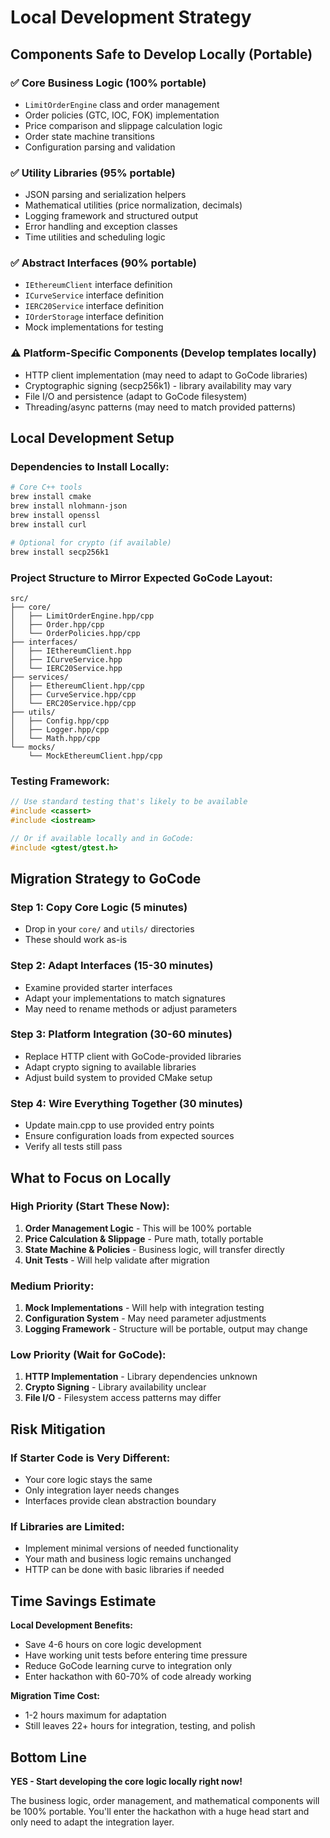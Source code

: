 # Local Development Strategy

## Components Safe to Develop Locally (Portable)

### ✅ **Core Business Logic** (100% portable)
- `LimitOrderEngine` class and order management
- Order policies (GTC, IOC, FOK) implementation  
- Price comparison and slippage calculation logic
- Order state machine transitions
- Configuration parsing and validation

### ✅ **Utility Libraries** (95% portable)
- JSON parsing and serialization helpers
- Mathematical utilities (price normalization, decimals)
- Logging framework and structured output
- Error handling and exception classes
- Time utilities and scheduling logic

### ✅ **Abstract Interfaces** (90% portable)
- `IEthereumClient` interface definition
- `ICurveService` interface definition
- `IERC20Service` interface definition
- `IOrderStorage` interface definition
- Mock implementations for testing

### ⚠️ **Platform-Specific Components** (Develop templates locally)
- HTTP client implementation (may need to adapt to GoCode libraries)
- Cryptographic signing (secp256k1) - library availability may vary
- File I/O and persistence (adapt to GoCode filesystem)
- Threading/async patterns (may need to match provided patterns)

## Local Development Setup

### Dependencies to Install Locally:
```bash
# Core C++ tools
brew install cmake
brew install nlohmann-json
brew install openssl
brew install curl

# Optional for crypto (if available)
brew install secp256k1
```

### Project Structure to Mirror Expected GoCode Layout:
```
src/
├── core/
│   ├── LimitOrderEngine.hpp/cpp
│   ├── Order.hpp/cpp
│   └── OrderPolicies.hpp/cpp
├── interfaces/
│   ├── IEthereumClient.hpp
│   ├── ICurveService.hpp
│   └── IERC20Service.hpp
├── services/
│   ├── EthereumClient.hpp/cpp
│   ├── CurveService.hpp/cpp
│   └── ERC20Service.hpp/cpp
├── utils/
│   ├── Config.hpp/cpp
│   ├── Logger.hpp/cpp
│   └── Math.hpp/cpp
└── mocks/
    └── MockEthereumClient.hpp/cpp
```

### Testing Framework:
```cpp
// Use standard testing that's likely to be available
#include <cassert>
#include <iostream>

// Or if available locally and in GoCode:
#include <gtest/gtest.h>
```

## Migration Strategy to GoCode

### Step 1: Copy Core Logic (5 minutes)
- Drop in your `core/` and `utils/` directories
- These should work as-is

### Step 2: Adapt Interfaces (15-30 minutes)  
- Examine provided starter interfaces
- Adapt your implementations to match signatures
- May need to rename methods or adjust parameters

### Step 3: Platform Integration (30-60 minutes)
- Replace HTTP client with GoCode-provided libraries
- Adapt crypto signing to available libraries
- Adjust build system to provided CMake setup

### Step 4: Wire Everything Together (30 minutes)
- Update main.cpp to use provided entry points
- Ensure configuration loads from expected sources
- Verify all tests still pass

## What to Focus on Locally

### High Priority (Start These Now):
1. **Order Management Logic** - This will be 100% portable
2. **Price Calculation & Slippage** - Pure math, totally portable  
3. **State Machine & Policies** - Business logic, will transfer directly
4. **Unit Tests** - Will help validate after migration

### Medium Priority:
1. **Mock Implementations** - Will help with integration testing
2. **Configuration System** - May need parameter adjustments
3. **Logging Framework** - Structure will be portable, output may change

### Low Priority (Wait for GoCode):
1. **HTTP Implementation** - Library dependencies unknown
2. **Crypto Signing** - Library availability unclear
3. **File I/O** - Filesystem access patterns may differ

## Risk Mitigation

### If Starter Code is Very Different:
- Your core logic stays the same
- Only integration layer needs changes
- Interfaces provide clean abstraction boundary

### If Libraries are Limited:
- Implement minimal versions of needed functionality
- Your math and business logic remains unchanged
- HTTP can be done with basic libraries if needed

## Time Savings Estimate

**Local Development Benefits:**
- Save 4-6 hours on core logic development
- Have working unit tests before entering time pressure
- Reduce GoCode learning curve to integration only
- Enter hackathon with 60-70% of code already working

**Migration Time Cost:**
- 1-2 hours maximum for adaptation
- Still leaves 22+ hours for integration, testing, and polish

## Bottom Line

**YES - Start developing the core logic locally right now!** 

The business logic, order management, and mathematical components will be 100% portable. You'll enter the hackathon with a huge head start and only need to adapt the integration layer.
